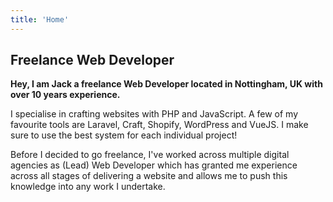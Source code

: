 ```yaml
---
title: 'Home'
---
```

## Freelance Web Developer

**Hey, I am Jack a freelance Web Developer located in Nottingham, UK with over 10 years experience.**

I specialise in crafting websites with PHP and JavaScript. A few of my favourite tools are Laravel, Craft, Shopify, WordPress and VueJS. I make sure to use the best system for each individual project!

Before I decided to go freelance, I've worked across multiple digital agencies as (Lead) Web Developer which has granted me experience across all stages of delivering a website and allows me to push this knowledge into any work I undertake.
